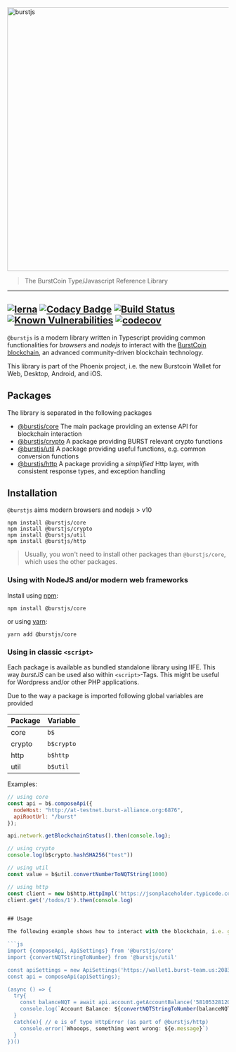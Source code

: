 <img src="./assets/images/burstjs.png" alt="burstjs" width="600" align="middle" />

> The BurstCoin Type/Javascript Reference Library

---
[![lerna](https://img.shields.io/badge/maintained%20with-lerna-cc00ff.svg)](https://lernajs.io/)
[![Codacy Badge](https://api.codacy.com/project/badge/Grade/81a6119af03d4a7e8a55c65999884709)](https://www.codacy.com/app/ohager/phoenix?utm_source=github.com&amp;utm_medium=referral&amp;utm_content=burst-apps-team/phoenix&amp;utm_campaign=Badge_Grade)
[![Build Status](https://travis-ci.org/burst-apps-team/phoenix.svg?branch=develop)](https://travis-ci.org/burst-apps-team/phoenix) 
[![Known Vulnerabilities](https://snyk.io/test/github/burst-apps-team/phoenix/badge.svg?targetFile=lib%2Fpackage.json)](https://snyk.io/test/github/burst-apps-team/phoenix?targetFile=lib%2Fpackage.json)
[![codecov](https://codecov.io/gh/burst-apps-team/phoenix/branch/develop/graph/badge.svg)](https://codecov.io/gh/burst-apps-team/phoenix)
---

`@burstjs` is a modern library written in Typescript providing common functionalities for _browsers_ and _nodejs_ to interact with the [BurstCoin blockchain](https://burstcoin.community/), 
an advanced community-driven blockchain technology.

This library is part of the Phoenix project, i.e. the new Burstcoin Wallet for Web, Desktop, Android, and iOS.

## Packages

The library is separated in the following packages

- [@burstjs/core](./modules/core.html) The main package providing an extense API for blockchain interaction
- [@burstjs/crypto](./modules/crypto.html) A package providing BURST relevant crypto functions
- [@burstjs/util](./modules/util.html) A package providing useful functions, e.g. common conversion functions 
- [@burstjs/http](./modules/http.html) A package providing a _simplified_ Http layer, with consistent response types, and exception handling


## Installation

`@burstjs` aims modern browsers and nodejs > v10 


```
npm install @burstjs/core
npm install @burstjs/crypto
npm install @burstjs/util
npm install @burstjs/http
```
> Usually, you won't need to install other packages than `@burstjs/core`, which uses the other packages.

### Using with NodeJS and/or modern web frameworks

Install using [npm](https://www.npmjs.org/):

```
npm install @burstjs/core
```

or using [yarn](https://yarnpkg.com/):

``` yarn
yarn add @burstjs/core
```

### Using in classic `<script>`

Each package is available as bundled standalone library using IIFE. 
This way _burstJS_ can be used also within `<script>`-Tags. 
This might be useful for Wordpress and/or other PHP applications.

Due to the way a package is imported following global variables are provided


| Package | Variable |
|---------|----------|
|  core   |`b$`      |
|  crypto |`b$crypto`|
|  http   |`b$http`  |
|  util   |`b$util`  |

Examples:

```js
// using core
const api = b$.composeApi({
  nodeHost: "http://at-testnet.burst-alliance.org:6876",
  apiRootUrl: "/burst"
});

api.network.getBlockchainStatus().then(console.log);
```

```js
// using crypto
console.log(b$crypto.hashSHA256("test"))
```

```js
// using util
const value = b$util.convertNumberToNQTString(1000)
```

```js
// using http
const client = new b$http.HttpImpl('https://jsonplaceholder.typicode.com/');
client.get('/todos/1').then(console.log)


## Usage

The following example shows how to interact with the blockchain, i.e. getting the balance of a specific account

```js
import {composeApi, ApiSettings} from '@burstjs/core'
import {convertNQTStringToNumber} from '@burstjs/util'

const apiSettings = new ApiSettings('https://wallet1.burst-team.us:2083', 'burst');
const api = composeApi(apiSettings);

(async () => {
  try{
    const balanceNQT = await api.account.getAccountBalance('5810532812037266198') // poloniex exchange account
    console.log(`Account Balance: ${convertNQTStringToNumber(balanceNQT)} BURST`)  
  }
  catch(e){ // e is of type HttpError (as part of @burstjs/http)
    console.error(`Whooops, something went wrong: ${e.message}`)      
  }
})()

```




